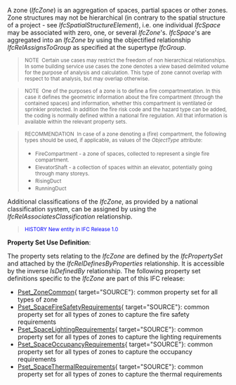 A zone (_IfcZone_) is an aggregation of spaces, partial spaces or other zones. Zone structures may not be hierarchical (in contrary to the spatial structure of a project - see _IfcSpatialStructureElement_), i.e. one individual _IfcSpace_ may be associated with zero, one, or several _IfcZone_'s. _IfcSpace_'s are aggregated into an _IfcZone_ by using the objectified relationship _IfcRelAssignsToGroup_ as specified at the supertype _IfcGroup_.

> <small>NOTE  Certain use cases may restrict the freedom
        of non hierarchical relationships. In some building
        service use cases the zone denotes a view based delimited
        volume for the purpose of analysis and calculation. This
        type of zone cannot overlap with respect to that
        analysis, but may overlap otherwise.</small>

> <small>NOTE  One of the purposes of a zone is to
        define a fire compartmentation. In this case it defines
        the geometric information about the fire compartment
        (through the contained spaces) and information, whether
        this compartment is ventilated or sprinkler protected. In
        addition the fire risk code and the hazard type can be
        added, the coding is normally defined within a national
        fire regulation. All that information is available within
        the relevant property sets.</small>

> <small>RECOMMENDATION  In case of a zone
        denoting a (fire) compartment, the following types should
        be used, if applicable, as values of the
        <i>ObjectType</i> attribute:</small><ul>
        <li>
          <small>FireCompartment - a zone of spaces,
          collected to represent a single fire
          compartment.</small>
        </li>
        <li>
          <small>ElevatorShaft - a collection of spaces
          within an elevator, potentially going through many
          storeys.</small>
        </li>
        <li>
          <small>RisingDuct</small>
        </li>
        <li>
          <small>RunningDuct</small>
        </li>
      </ul>

Additional classifications of the _IfcZone_, as provided by a national classification system, can be assigned by using the _IfcRelAssociatesClassification_ relationship.

> <small><font color="#0000FF">HISTORY New entity in IFC
        Release 1.0</font></small>

****Property Set Use Definition****:

The property sets relating to the _IfcZone_ are defined by the _IfcPropertySet_ and attached by the _IfcRelDefinesByProperties_ relationship. It is accessible by the inverse _IsDefinedBy_ relationship. The following property set definitions specific to the _IfcZone_ are part of this IFC release:

*  [Pset_ZoneCommon](../../psd/IfcProductExtension/Pset_ZoneCommon.xml){ target="SOURCE"}: common property set for all types of zone 
*  [Pset_SpaceFireSafetyRequirements](../../psd/IfcProductExtension/Pset_SpaceFireSafetyRequirements.xml){ target="SOURCE"}: common property set for all types of zones to capture the fire safety requirements 
*  [Pset_SpaceLightingRequirements](../../psd/IfcProductExtension/Pset_SpaceLightingRequirements.xml){ target="SOURCE"}: common property set for all types of zones to capture the lighting requirements 
*  [Pset_SpaceOccupancyRequirements](../../psd/IfcProductExtension/Pset_SpaceOccupancyRequirements.xml){ target="SOURCE"}: common property set for all types of zones to capture the occupancy requirements 
*  [Pset_SpaceThermalRequirements](../../psd/IfcProductExtension/Pset_SpaceThermalRequirements.xml){ target="SOURCE"}: common property set for all types of zones to capture the thermal requirements